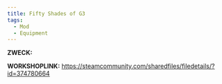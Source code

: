 ```yaml
---
title: Fifty Shades of G3
tags:
  - Mod
  - Equipment
---
```

**ZWECK:** 

**WORKSHOPLINK:** https://steamcommunity.com/sharedfiles/filedetails/?id=374780664
 <script src="https://www.steamwidgets.net/api/resource/query?type=js&module=workshop&version=v1"></script>
<steam-workshop itemid="374780664"></steam-workshop>